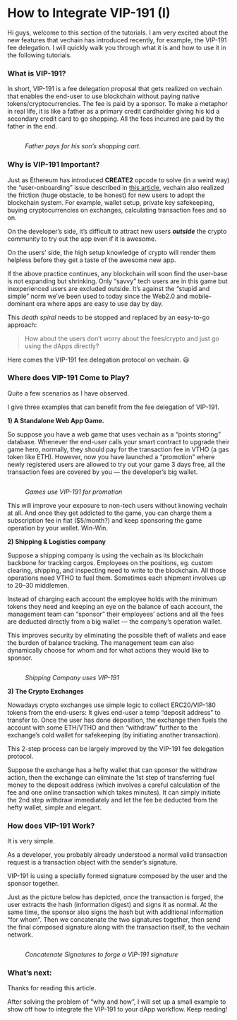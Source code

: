 # How to Integrate VIP-191 (I)

Hi guys, welcome to this section of the tutorials. I am very excited about the new features that vechain has introduced recently, for example, the VIP-191 fee delegation. I will quickly walk you through what it is and how to use it in the following tutorials.

### What is VIP-191? <a href="#what-is-vip-191" id="what-is-vip-191"></a>

In short, VIP-191 is a fee delegation proposal that gets realized on vechain that enables the end-user to use blockchain without paying native tokens/cryptocurrencies. The fee is paid by a sponsor. To make a metaphor in real life, it is like a father as a primary credit cardholder giving his kid a secondary credit card to go shopping. All the fees incurred are paid by the father in the end.

<figure><img src="https://cdn-images-1.medium.com/max/2152/1*-vWHlvBFcxlm3D_XeF6AlA.png" alt=""><figcaption><p><em>Father pays for his son’s shopping cart.</em></p></figcaption></figure>

### Why is VIP-191 Important? <a href="#why-is-vip-191-important" id="why-is-vip-191-important"></a>

Just as Ethereum has introduced **CREATE2** opcode to solve (in a weird way) the “user-onboarding” issue described in [this article](https://medium.com/coinmonks/user-on-boarding-and-create2-a67a185fd149), vechain also realized the friction (huge obstacle, to be honest) for new users to adopt the blockchain system. For example, wallet setup, private key safekeeping, buying cryptocurrencies on exchanges, calculating transaction fees and so on.

On the developer’s side, it’s difficult to attract new users _**outside**_ the crypto community to try out the app even if it is awesome.

On the users’ side, the high setup knowledge of crypto will render them helpless before they get a taste of the awesome new app.

If the above practice continues, any blockchain will soon find the user-base is not expanding but shrinking. Only “savvy” tech users are in this game but inexperienced users are excluded outside. It’s against the “stupid and simple” norm we’ve been used to today since the Web2.0 and mobile-dominant era where apps are easy to use day by day.

This _death spiral_ needs to be stopped and replaced by an easy-to-go approach:

> How about the users don’t worry about the fees/crypto and just go using the dApps directly?

Here comes the VIP-191 fee delegation protocol on vechain. 😃

### Where does VIP-191 Come to Play? <a href="#where-does-vip-191-come-to-play" id="where-does-vip-191-come-to-play"></a>

Quite a few scenarios as I have observed.

I give three examples that can benefit from the fee delegation of VIP-191.

**1) A Standalone Web App Game.**

So suppose you have a web game that uses vechain as a “points storing” database. Whenever the end-user calls your smart contract to upgrade their game hero, normally, they should pay for the transaction fee in VTHO (a gas token like ETH). However, now you have launched a “promotion” where newly registered users are allowed to try out your game 3 days free, all the transaction fees are covered by you — the developer’s big wallet.

<figure><img src="https://cdn-images-1.medium.com/max/2832/1*0r9a_RmPNJqKYrWSiA6ZTA.png" alt=""><figcaption><p><em>Games use VIP-191 for promotion</em></p></figcaption></figure>

This will improve your exposure to non-tech users without knowing vechain at all. And once they get addicted to the game, you can charge them a subscription fee in fiat ($5/month?) and keep sponsoring the game operation by your wallet. Win-Win.

**2) Shipping & Logistics company**

Suppose a shipping company is using the vechain as its blockchain backbone for tracking cargos. Employees on the positions, eg. custom clearing, shipping, and inspecting need to write to the blockchain. All those operations need VTHO to fuel them. Sometimes each shipment involves up to 20–30 middlemen.

Instead of charging each account the employee holds with the minimum tokens they need and keeping an eye on the balance of each account, the management team can “sponsor” their employees’ actions and all the fees are deducted directly from a big wallet — the company’s operation wallet.

This improves security by eliminating the possible theft of wallets and ease the burden of balance tracking. The management team can also dynamically choose for whom and for what actions they would like to sponsor.

<figure><img src="https://cdn-images-1.medium.com/max/3252/1*yMF-aQQtSHU1PfIlKOd2mA.png" alt=""><figcaption><p><em>Shipping Company uses VIP-191</em></p></figcaption></figure>

**3) The Crypto Exchanges**

Nowadays crypto exchanges use simple logic to collect ERC20/VIP-180 tokens from the end-users: It gives end-user a temp “deposit address” to transfer to. Once the user has done deposition, the exchange then fuels the account with some ETH/VTHO and then “withdraw” further to the exchange’s cold wallet for safekeeping (by initiating another transaction).

This 2-step process can be largely improved by the VIP-191 fee delegation protocol.

Suppose the exchange has a hefty wallet that can sponsor the withdraw action, then the exchange can eliminate the 1st step of transferring fuel money to the deposit address (which involves a careful calculation of the fee and one online transaction which takes minutes). It can simply initiate the 2nd step withdraw immediately and let the fee be deducted from the hefty wallet, simple and elegant.

### How does VIP-191 Work? <a href="#how-does-vip-191-work" id="how-does-vip-191-work"></a>

It is very simple.

As a developer, you probably already understood a normal valid transaction request is a transaction object with the sender’s signature.

VIP-191 is using a specially formed signature composed by the user and the sponsor together.

Just as the picture below has depicted, once the transaction is forged, the user extracts the hash (information digest) and signs it as normal. At the same time, the sponsor also signs the hash but with additional information “for whom”. Then we concatenate the two signatures together, then send the final composed signature along with the transaction itself, to the vechain network.

<figure><img src="https://cdn-images-1.medium.com/max/3412/1*EqQX-xtv6RLNb0t1nUQCdQ.png" alt=""><figcaption><p><em>Concatenate Signatures to forge a VIP-191 signature</em></p></figcaption></figure>

### What’s next: <a href="#what-s-on-next" id="what-s-on-next"></a>

Thanks for reading this article.

After solving the problem of “why and how”, I will set up a small example to show off how to integrate the VIP-191 to your dApp workflow. Keep reading!
